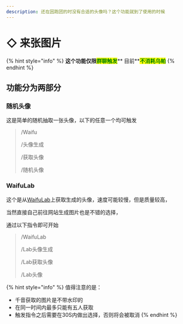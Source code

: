 ```yaml
---
description: 还在因跑团的时没有合适的头像吗？这个功能就到了使用的时候
---
```


# ◇ 来张图片

{% hint style="info" %}
**这个功能仅限**<mark style="color:green;">**群聊触发**</mark>** 目前**<mark style="color:green;">**不消耗乌帕**</mark>
{% endhint %}

## 功能分为两部分

### 随机头像

这是简单的随机抽取一张头像，以下的任意一个均可触发

> /Waifu
>
> /头像生成
>
> /获取头像
>
> /随机头像

### WaifuLab

这个是从[WaifuLab](https://waifulabs.com/generate)上获取生成的头像，速度可能较慢，但是质量较高，

当然直接自己前往网站生成图片也是不错的选择，

通过以下指令即可开始

> &#x20;/WaifuLab
>
> /Lab头像生成
>
> /Lab获取头像
>
> /Lab头像

{% hint style="info" %}
值得注意的是：

* 千音获取的图片是不带水印的
* 在同一时间内最多只能有五人获取
* 触发指令之后需要在30S内做出选择，否则将会被取消
{% endhint %}
